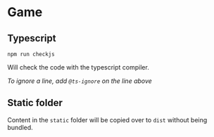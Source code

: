 
# Game

## Typescript

`npm run checkjs`

Will check the code with the typescript compiler.

_To ignore a line, add `@ts-ignore` on the line above_

## Static folder

Content in the `static` folder will be copied over to `dist` without being bundled.
